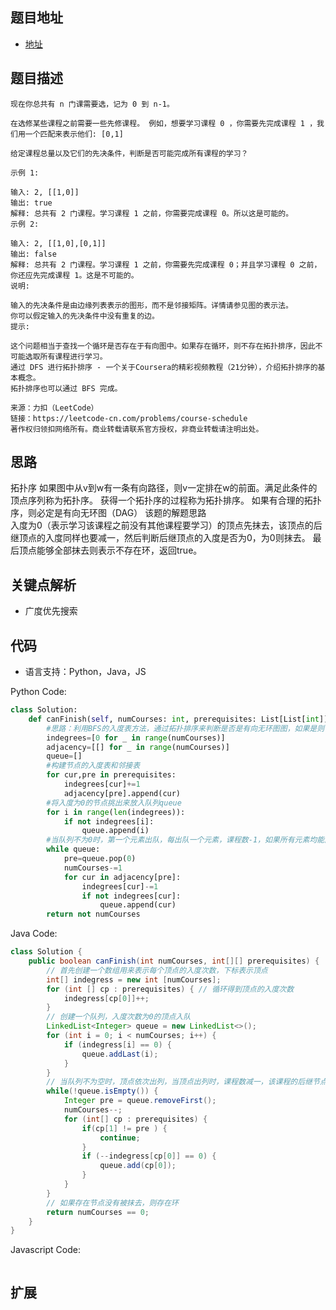 ## 题目地址

- [地址](https://leetcode-cn.com/problems/course-schedule/)

## 题目描述

```
现在你总共有 n 门课需要选，记为 0 到 n-1。

在选修某些课程之前需要一些先修课程。 例如，想要学习课程 0 ，你需要先完成课程 1 ，我们用一个匹配来表示他们: [0,1]

给定课程总量以及它们的先决条件，判断是否可能完成所有课程的学习？

示例 1:

输入: 2, [[1,0]] 
输出: true
解释: 总共有 2 门课程。学习课程 1 之前，你需要完成课程 0。所以这是可能的。
示例 2:

输入: 2, [[1,0],[0,1]]
输出: false
解释: 总共有 2 门课程。学习课程 1 之前，你需要先完成​课程 0；并且学习课程 0 之前，你还应先完成课程 1。这是不可能的。
说明:

输入的先决条件是由边缘列表表示的图形，而不是邻接矩阵。详情请参见图的表示法。
你可以假定输入的先决条件中没有重复的边。
提示:

这个问题相当于查找一个循环是否存在于有向图中。如果存在循环，则不存在拓扑排序，因此不可能选取所有课程进行学习。
通过 DFS 进行拓扑排序 - 一个关于Coursera的精彩视频教程（21分钟），介绍拓扑排序的基本概念。
拓扑排序也可以通过 BFS 完成。

来源：力扣（LeetCode）
链接：https://leetcode-cn.com/problems/course-schedule
著作权归领扣网络所有。商业转载请联系官方授权，非商业转载请注明出处。
```

## 思路
拓扑序
    如果图中从v到w有一条有向路径，则v一定排在w的前面。满足此条件的顶点序列称为拓扑序。
    获得一个拓扑序的过程称为拓扑排序。
    如果有合理的拓扑序，则必定是有向无环图（DAG）
该题的解题思路    
入度为0（表示学习该课程之前没有其他课程要学习）的顶点先抹去，该顶点的后继顶点的入度同样也要减一，然后判断后继顶点的入度是否为0，为0则抹去。
最后顶点能够全部抹去则表示不存在环，返回true。    
## 关键点解析

- 广度优先搜索

## 代码

- 语言支持：Python，Java，JS

Python Code:

```python
class Solution:
    def canFinish(self, numCourses: int, prerequisites: List[List[int]]) -> bool:
        #思路：利用BFS的入度表方法，通过拓扑排序来判断是否是有向无环图图，如果是则可以安排，如果有环则不能安排。
        indegrees=[0 for _ in range(numCourses)]
        adjacency=[[] for _ in range(numCourses)]
        queue=[]
        #构建节点的入度表和邻接表
        for cur,pre in prerequisites:
            indegrees[cur]+=1
            adjacency[pre].append(cur)
        #将入度为0的节点挑出来放入队列queue
        for i in range(len(indegrees)):
            if not indegrees[i]:
                queue.append(i)
        #当队列不为0时，第一个元素出队，每出队一个元素，课程数-1，如果所有元素均能出队，则可以安排，否则不能
        while queue:
            pre=queue.pop(0)
            numCourses-=1
            for cur in adjacency[pre]:
                indegrees[cur]-=1
                if not indegrees[cur]:
                    queue.append(cur)
        return not numCourses
```

Java Code:

```java
class Solution {
    public boolean canFinish(int numCourses, int[][] prerequisites) {
        // 首先创建一个数组用来表示每个顶点的入度次数，下标表示顶点
        int[] indegress = new int [numCourses];
        for (int [] cp : prerequisites) { // 循环得到顶点的入度次数
            indegress[cp[0]]++;
        }
        // 创建一个队列，入度次数为0的顶点入队
        LinkedList<Integer> queue = new LinkedList<>();
        for (int i = 0; i < numCourses; i++) {
            if (indegress[i] == 0) {
                queue.addLast(i);
            }
        }
        // 当队列不为空时，顶点依次出列，当顶点出列时，课程数减一，该课程的后继节点的入队减一，当入度为0时顶点入队
        while(!queue.isEmpty()) {
            Integer pre = queue.removeFirst();
            numCourses--;
            for (int[] cp : prerequisites) {
                if(cp[1] != pre ) {
                    continue;
                }
                if (--indegress[cp[0]] == 0) {
                    queue.add(cp[0]);
                }
            }
        }
        // 如果存在节点没有被抹去，则存在环
        return numCourses == 0;
    }
}
```

Javascript Code:

```js

```

## 扩展
